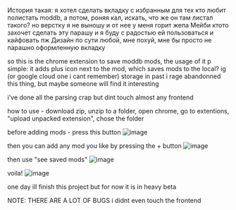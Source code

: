 История такая: я хотел сделать вкладку с избранным для тех кто любит полистать moddb, а потом, роняя кал, искать, что же он там листал такого?
но верстку я не выношу и от нее у меня горит жепа
Мейби ктото захочет сделать эту парашу и я буду с радостью ей пользоваться и кайфовать пж 
Дизайн по сути любой, мне похуй, мне бы просто не парашно оформленную вкладку

so this is the chrome extension to save moddb mods, the usage of it p simple: it adds plus icon next to the mod, which saves mods to the local? ig (or google cloud one i cant remember) storage
in past i rage abandonned this thing, but maybe someone will find it interesting

i've done all the parsing crap but dint touch almost any frontend

how to use - download zip, unzip to a folder, open chrome, go to extentions, "upload unpacked extension", chose the folder

before adding mods - press this button
![image](https://github.com/user-attachments/assets/c3a8f779-d061-4117-9c0f-d133e68913cf)

then you can add any mod you like by pressing the + button
![image](https://github.com/user-attachments/assets/ac91c997-a97a-4a06-9ab9-e81e5a7dca13)

then use "see saved mods"
![image](https://github.com/user-attachments/assets/f3a01489-7af5-4755-9154-74c600556902)

voila!
![image](https://github.com/user-attachments/assets/49902009-603b-4eec-a298-2d611e86cc99)

one day ill finish this project but for now it is in heavy beta

NOTE: THERE ARE A LOT OF BUGS i didnt even touch the frontend

